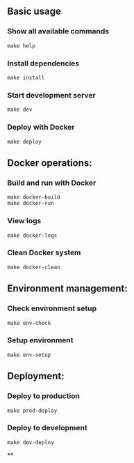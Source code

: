 ## Basic usage

### Show all available commands
```
make help
```
### Install dependencies
```
make install
```
### Start development server
```
make dev
```
### Deploy with Docker
```
make deploy
```

## Docker operations:

### Build and run with Docker
```
make docker-build
make docker-run
```
### View logs
```
make docker-logs
```
### Clean Docker system
```
make docker-clean
```

## Environment management:

### Check environment setup
```
make env-check
```
### Setup environment
```
make env-setup
```
## Deployment:

### Deploy to production
```
make prod-deploy
```
### Deploy to development
```
make dev-deploy
```

**
